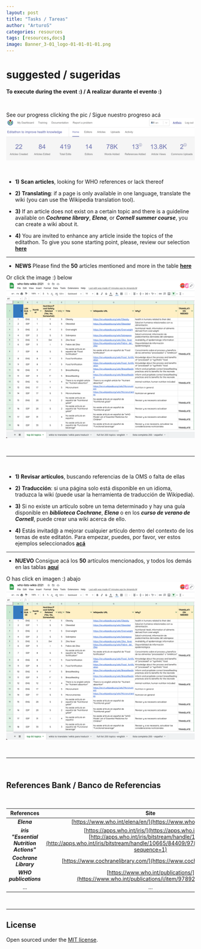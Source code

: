 ```yaml
---
layout: post
title: "Tasks / Tareas"
author: "ArturoS"
categories: resources
tags: [resources,docs]
image: Banner_3-01_logo-01-01-01-01.png
---
```


# suggested / sugeridas

**To execute during the event :)  /  A realizar durante el evento :)**

<br>

See our progress clicking the pic / Sigue nuestro progreso acá [![dashboard](assets/img//dashboard-wikis-2021.png)](https://outreachdashboard.wmflabs.org/courses/Creative_Commons_Venezuela/Editathon_to_improve_health_knowledge/)

<br>

* **1)** **Scan articles**, looking for WHO references or lack thereof

* **2)**  **Translating**: if a page is only available in one language, translate the wiki (you can use the Wikipedia translation tool).

* **3)** If an article does not exist on a certain topic and there is a guideline available on ***Cochrane library***, ***Elena***, or ***Cornell summer course***, you can create a wiki about it.

* **4)** You are invited to enhance any article inside the topics of the editathon. To give you sone starting point, please, review our selection **[here](https://docs.google.com/spreadsheets/d/1qsYZn7k_yM5APEsuYGQLFkHOIP7CND2lysNB92W7p_o/edit?usp=sharing)**

---

* **NEWS** Please find the **50** articles mentioned and more in the table **[here](https://docs.google.com/spreadsheets/d/1aPWfV6qT4PRX-1fh7LhJWv9phO1w-1EzA0H2QSJoifk/edit#gid=2131348224)**

Or click the image :) below
[![tasks](assets/img//table-of-wikis.png)](https://docs.google.com/spreadsheets/d/1aPWfV6qT4PRX-1fh7LhJWv9phO1w-1EzA0H2QSJoifk/edit#gid=2131348224)

<br>

---

<br>

* **1)** **Revisar artículos**, buscando referencias de la OMS o falta de ellas

* **2)** **Traducción**: si una página solo está disponible en un idioma, traduzca la wiki (puede usar la herramienta de traducción de Wikipedia).

* **3)** Si no existe un artículo sobre un tema determinado y hay una guía disponible en ***biblioteca Cochrane***, ***Elena*** o en los ***curso de verano de Cornell***, puede crear una wiki acerca de ello.

* **4)** Estás invitad@ a mejorar cualquier artículo dentro del contexto de los temas de este editatón. Para empezar, puedes, por favor, ver estos ejemplos seleccionados **[acá](https://docs.google.com/spreadsheets/d/1qsYZn7k_yM5APEsuYGQLFkHOIP7CND2lysNB92W7p_o/edit?usp=sharing)**


---

* **NUEVO** Consigue acá los **50** artículos mencionados, y todos los demás en las tablas **[aquí](https://docs.google.com/spreadsheets/d/1aPWfV6qT4PRX-1fh7LhJWv9phO1w-1EzA0H2QSJoifk/edit#gid=2131348224)**

O has click en imagen :) abajo
[![tasks](assets/img//table-of-wikis.png)](https://docs.google.com/spreadsheets/d/1aPWfV6qT4PRX-1fh7LhJWv9phO1w-1EzA0H2QSJoifk/edit#gid=2131348224)



<br>

---

<br>

## References Bank / Banco de Referencias
<br>

|  **References**  |  **Site**  |
|      :---:       |   :---:    |
| ***Elena*** | [https://www.who.int/elena/en/](https://www.who.int/elena/en/) |
| ***iris "Essential Nutrition Actions"*** | [https://apps.who.int/iris/](https://apps.who.int/iris/)  & [http://apps.who.int/iris/bitstream/handle/10665/](http://apps.who.int/iris/bitstream/handle/10665/84409/9789241505550_eng.pdf?sequence=1)|
| ***Cochrane Library*** | [https://www.cochranelibrary.com/](https://www.cochranelibrary.com/) |
| ***WHO publications*** | [https://www.who.int/publications/](https://www.who.int/publications/i/item/9789241515856) |
| ... | ... |

<br>

---

## License

Open sourced under the [MIT license](https://github.com/edithaton/page/LICENSE.md).
